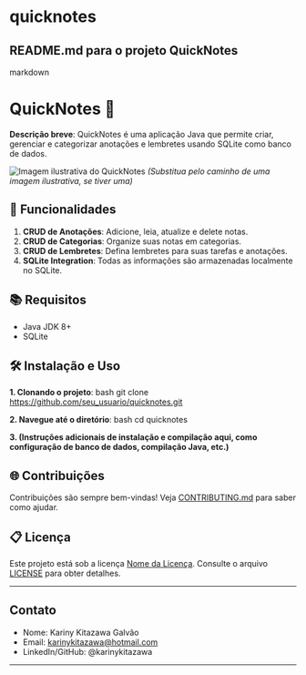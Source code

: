 # quicknotes
## README.md para o projeto QuickNotes

markdown
# QuickNotes 📝

**Descrição breve**: QuickNotes é uma aplicação Java que permite criar, gerenciar e categorizar anotações e lembretes usando SQLite como banco de dados.

![Imagem ilustrativa do QuickNotes](caminho/para/imagem.png) *(Substitua pelo caminho de uma imagem ilustrativa, se tiver uma)*

## 🚀 Funcionalidades

1. **CRUD de Anotações**: Adicione, leia, atualize e delete notas.
2. **CRUD de Categorias**: Organize suas notas em categorias.
3. **CRUD de Lembretes**: Defina lembretes para suas tarefas e anotações.
4. **SQLite Integration**: Todas as informações são armazenadas localmente no SQLite.

## 📚 Requisitos

- Java JDK 8+
- SQLite

## 🛠️ Instalação e Uso

**1. Clonando o projeto**:
bash
git clone https://github.com/seu_usuario/quicknotes.git


**2. Navegue até o diretório**:
bash
cd quicknotes


**3. (Instruções adicionais de instalação e compilação aqui, como configuração de banco de dados, compilação Java, etc.)**

## 🌐 Contribuições

Contribuições são sempre bem-vindas! Veja [CONTRIBUTING.md](CONTRIBUTING.md) para saber como ajudar.

## 📋 Licença

Este projeto está sob a licença [Nome da Licença](LINK_PARA_LICENÇA). Consulte o arquivo [LICENSE](LICENSE) para obter detalhes.

---

## Contato

- Nome: Kariny Kitazawa Galvão
- Email: karinykitazawa@hotmail.com
- LinkedIn/GitHub: @karinykitazawa

---
